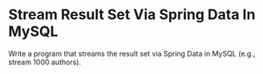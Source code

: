 # Stream Result Set Via Spring Data In MySQL
Write a program that streams the result set via Spring Data in MySQL (e.g., stream 1000 authors).